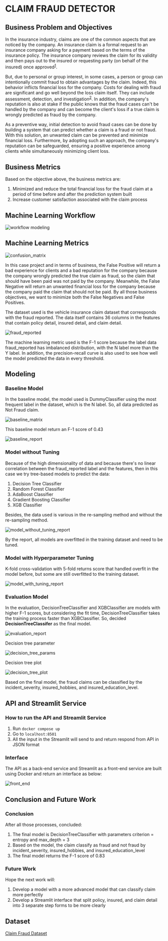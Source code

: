 # CLAIM FRAUD DETECTOR #

## Business Problem and Objectives ##
In the insurance industry, claims are one of the common aspects that are noticed by the company. An insurance claim is a formal request to an insurance company asking for a payment based on the terms of the insurance policy. The insurance company reviews the claim for its validity and then pays out to the insured or requesting party (on behalf of the insured) once approved<sup>[1](https://www.gicouncil.in/insurance-education/insurance-claims/)</sup>.

But, due to personal or group interest, in some cases, a person or group can intentionally commit fraud to obtain advantages by the claim. Indeed, this behavior inflicts financial loss for the company. Costs for dealing with fraud are significant and go well beyond the loss claim itself. They can include assessment, detection, and investigation<sup>[2](https://www.counterfraud.gov.au/total-impacts-fraud)</sup>. In addition, the company's reputation is also at stake if the public knows that the fraud cases can't be handled by the company and can become the client's loss if a true claim is wrongly predicted as fraud by the company.

As a preventive way, initial detection to avoid fraud cases can be done by building a system that can predict whether a claim is a fraud or not fraud. With this solution, an unwanted claim can be prevented and minimize financial loss. Furthermore, by adopting such an approach, the company's reputation can be safeguarded, ensuring a positive experience among clients while simultaneously minimizing client loss.

## Business Metrics ##
Based on the objective above, the business metrics are:
1. Minimized and reduce the total financial loss for the fraud claim at a period of time before and after the prediction system built
2. Increase customer satisfaction associated with the claim process

## Machine Learning Workflow ##
![workflow modeling](https://github.com/etikawdywt16/fraud-detection-project/assets/91242818/882ae9a5-f1d8-4166-be99-9d8ac36caa00)


## Machine Learning Metrics ##
![confusion_matrix](https://github.com/etikawdywt16/fraud-detection-project/assets/91242818/2a21717d-36f0-4114-9ae5-91f2d9c1b7dd)

In this case project and in terms of business, the False Positive will return a bad experience for clients and a bad reputation for the company because the company wrongly predicted the true claim as fraud, so the claim that should have been paid was not paid by the company. Meanwhile, the False Negative will return an unwanted financial loss for the company because the company paid the claim that should not be paid. By all those business objectives, we want to minimize both the False Negatives and False Positives.

The dataset used is the vehicle insurance claim dataset that corresponds with the fraud reported. The data itself contains 36 columns in the features that contain policy detail, insured detail, and claim detail.

![fraud_reported](https://github.com/etikawdywt16/fraud-detection-project/assets/91242818/9f990626-ad2c-4b00-8ed7-c6856222df4c)

The machine learning metric used is the F-1 score because the label data fraud_reported has imbalanced distribution, with the N label more than the Y label. In addition, the precision-recall curve is also used to see how well the model predicted the data in every threshold.

## Modeling ##
### Baseline Model ###
In the baseline model, the model used is DummyClassifier using the most frequent label in the dataset, which is the N label. So, all data predicted as Not Fraud claim.

![baseline_matrix](https://github.com/etikawdywt16/fraud-detection-project/assets/91242818/3c89f8ea-433e-439f-83ae-22f174d1aff4)

This baseline model return an F-1 score of 0.43

![baseline_report](https://github.com/etikawdywt16/fraud-detection-project/assets/91242818/28ac1061-376e-4f8b-9971-821dfa0eb0a8)

### Model without Tuning ###
Because of the high dimensionality of data and because there's no linear correlation between the fraud_reported label and the features, then in this case we try tree-based models to predict the data:

1. Decision Tree Classifier
2. Random Forest Classifier
3. AdaBoost Classifier
4. Gradient Boosting Classifier
5. XGB Classifier

Besides, the data used is various in the re-sampling method and without the re-sampling method.

![model_without_tuning_report](https://github.com/etikawdywt16/fraud-detection-project/assets/91242818/88d89661-b1f5-4dc4-bef7-df2cab8a65e0)

By the report, all models are overfitted in the training dataset and need to be tuned.

### Model with Hyperparameter Tuning ###

K-fold cross-validation with 5-fold returns score that handled overfit in the model before, but some are still overfitted to the training dataset.

![model_with_tuning_report](https://github.com/etikawdywt16/fraud-detection-project/assets/91242818/dd48efda-253e-4365-9abe-f7dfc51db9ed)

### Evaluation Model ###

In the evaluation, DecisionTreeClassifier and XGBClassifier are models with higher F-1 scores, but considering the fit time, DecisionTreeClassifier takes the training process faster than XGBClassifier. So, decided **DecisionTreeClassifer** as the final model.

![evaluation_report](https://github.com/etikawdywt16/fraud-detection-project/assets/91242818/446b8374-c3b7-4bee-ab0f-bffe51275aba)

Decision tree parameter

![decision_tree_params](https://github.com/etikawdywt16/fraud-detection-project/assets/91242818/053e06ca-e5ec-4b7b-8e9a-925b214276d6)

Decision tree plot

![decision_tree_plot](https://github.com/etikawdywt16/fraud-detection-project/assets/91242818/efa342f2-b019-470f-a4b1-546da5c1062b)

Based on the final model, the fraud claims can be classified by the incident_severity, insured_hobbies, and insured_education_level.

## API and Streamlit Service ##
### How to run the API and Streamlit Service ###
1. Run `docker compose up`
2. Go to `localhost:8501`
3. All the input in the Streamlit will send to and return respond from API in JSON format

### Interface ###
The API as a back-end service and Streamlit as a front-end service are built using Docker and return an interface as below:

![front_end](https://github.com/etikawdywt16/fraud-detection-project/assets/91242818/04517f3e-783d-4f00-b54b-d777697c52fa)

## Conclusion and Future Work ##
### Conclusion ###
After all those processes, concluded:
1. The final model is DecisionTreeClassifier with parameters criterion = entropy and max_depth = 3
2. Based on the model, the claim classify as fraud and not fraud by incident_severity, insured_hobbies, and insured_education_level
3. The final model returns the F-1 score of 0.83
   
### Future Work ###
Hope the next work will:
1. Develop a model with a more advanced model that can classify claim more perfectly
2. Develop a Streamlit interface that split policy, insured, and claim detail into 3 separate step forms to be more clearly

## Dataset ##
[Claim Fraud Dataset](https://databricks-prod-cloudfront.cloud.databricks.com/public/4027ec902e239c93eaaa8714f173bcfc/4954928053318020/1058911316420443/167703932442645/latest.html)
